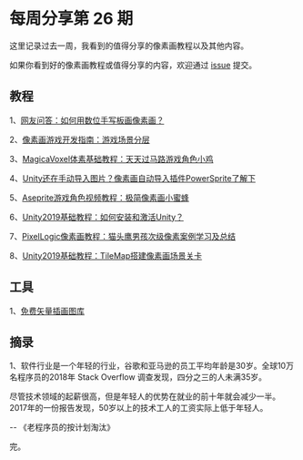 # 每周分享第 26 期

这里记录过去一周，我看到的值得分享的像素画教程以及其他内容。

如果你看到好的像素画教程或值得分享的内容，欢迎通过 [issue](https://github.com/pixel32/Weekly_PixelartTutorials/issues) 提交。


## 教程
1、[网友问答：如何用数位手写板画像素画？](http://mp.weixin.qq.com/s?__biz=MjM5MTYxNTcwMQ==&mid=2650554874&idx=1&sn=695c820abc1068b1040805b8a0f43a50&chksm=beba3e4089cdb756ad9910fd248da079228c59a333ecdc0fe1f4089b277f430bcc7b300d7f7c#rd)

2、[像素画游戏开发指南：游戏场景分层](http://mp.weixin.qq.com/s?__biz=MjM5MTYxNTcwMQ==&mid=2650554919&idx=1&sn=70f856d75e174c398967f13c60ca1048&chksm=beba3d9d89cdb48b241c0f226f9e9a63e19b24f06885fa6a5a763b3829149fb7cde14911c764#rd)

3、[MagicaVoxel体素基础教程：天天过马路游戏角色小鸡](http://mp.weixin.qq.com/s?__biz=MjM5MTYxNTcwMQ==&mid=2650554934&idx=2&sn=b54256b62a9cd5293047b13084a661f6&chksm=beba3d8c89cdb49a8afebafdf274b99fd95dca5740bed20b4d168b7e2e1c7ad3030f6a7f7ffc#rd)

4、[Unity还在手动导入图片？像素画自动导入插件PowerSprite了解下](http://mp.weixin.qq.com/s?__biz=MjM5MTYxNTcwMQ==&mid=2650554934&idx=1&sn=939e9d013d93037e425678abbf5d43f8&chksm=beba3d8c89cdb49a88a4abdb3009213ccfcadb0ac0a9173ed47ce72ef6452972794764df1d07#rd)

5、[Aseprite游戏角色视频教程：极简像素画小蜜蜂](http://mp.weixin.qq.com/s?__biz=MjM5MTYxNTcwMQ==&mid=2650554961&idx=2&sn=56239ba4fe5eca3b3377c5e500711a95&chksm=beba3deb89cdb4fd349fdb71d9fd94cd1c33a8ac0144b03a0711449f4680be68b754bb756ffa#rd)

6、[Unity2019基础教程：如何安装和激活Unity？](http://mp.weixin.qq.com/s?__biz=MjM5MTYxNTcwMQ==&mid=2650554961&idx=1&sn=200d9277e06680cf24abb01505aab329&chksm=beba3deb89cdb4fdf0870cd05a74b96ae46d2838ac9a09ee34604b0c4745b4d4a7d1a1b9e301#rd)

7、[PixelLogic像素画教程：猫头鹰男孩次级像素案例学习及总结](http://mp.weixin.qq.com/s?__biz=MjM5MTYxNTcwMQ==&mid=2650554979&idx=1&sn=a832871b0ec33bfe6eeee105f66373cc&chksm=beba3dd989cdb4cfc306552827d3fdabeca35ef5279360b98b7a5ff86087b443edf2d5a96bd2#rd)

8、[Unity2019基础教程：TileMap搭建像素画场景关卡](http://mp.weixin.qq.com/s?__biz=MjM5MTYxNTcwMQ==&mid=2650555003&idx=1&sn=2bd5875f65527a8d456452fbd59c1889&chksm=beba3dc189cdb4d76f30a50bbb6d65bfc15e79fcb524c4c55e0c5def26cdb8b17d2943a2bcf4#rd)

## 工具
1、[免费矢量插画图库](https://gallery.manypixels.co/)

## 摘录
1、软件行业是一个年轻的行业，谷歌和亚马逊的员工平均年龄是30岁。全球10万名程序员的2018年 Stack Overflow 调查发现，四分之三的人未满35岁。

尽管技术领域的起薪很高，但是年轻人的优势在就业的前十年就会减少一半。2017年的一份报告发现，50岁以上的技术工人的工资实际上低于年轻人。

-- 《老程序员的按计划淘汰》

完。